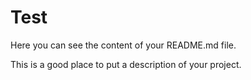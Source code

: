 # Test

Here you can see the content of your README.md file.

This is a good place to put a description of your project.
